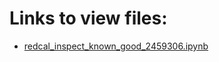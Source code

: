 # Links to view files:

* [redcal_inspect_known_good_2459306.ipynb](https://nbviewer.jupyter.org/github/HERA-Team/2021_Interseason_Notebooks/blob/main/redcal_inspect_known_good/redcal_inspect_known_good_2459306.ipynb)